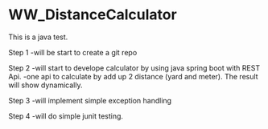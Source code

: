 # WW_DistanceCalculator
This is a java test.

Step 1 
-will be start to create a git repo

Step 2 
-will start to develope calculator by using java spring boot with REST Api.
-one api to calculate by add up 2 distance (yard and meter). The result will show dynamically.

Step 3
-will implement simple exception handling 

Step 4 
-will do simple junit testing.

